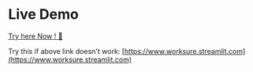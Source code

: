 # Live Demo

[Try here Now ! 🚀](https://www.worksure.streamlit.com)

Try this if above link doesn't work: [https://www.worksure.streamlit.com](https://www.worksure.streamlit.com)
